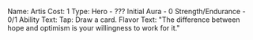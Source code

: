 Name: Artis
Cost: 1
Type: Hero - ???
Initial Aura - 0
Strength/Endurance - 0/1
Ability Text: Tap: Draw a card.
Flavor Text: "The difference between hope and optimism is your willingness to work for it."